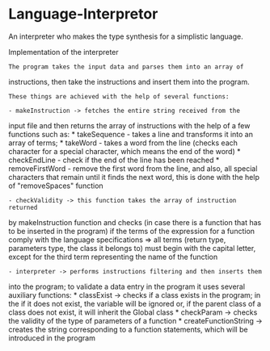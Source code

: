 # Language-Interpretor
An interpreter who makes the type synthesis for a simplistic language.

Implementation of the interpreter

	The program takes the input data and parses them into an array of
instructions, then take the instructions and insert them into the program.

	These things are achieved with the help of several functions:

	- makeInstruction -> fetches the entire string received from the
input file and then returns the array of instructions with the help 
of a few functions such as:
		* takeSequence - takes a line and transforms it into an array of
	terms;
		* takeWord - takes a word from the line (checks each character for 
	a special character, which means the end of the word)
		* checkEndLine - check if the end of the line has been reached
		* removeFirstWord - remove the first word from the line, and also, 
all special characters that remain until it finds the next word, this is
done with the help of "removeSpaces" function


	- checkValidity -> this function takes the array of instruction returned
by makeInstruction function and checks (in case there is a function that
has to be inserted in the program) if the terms of the expression for a 
function comply with the language specifications => all terms (return type,
parameters type, the class it belongs to) must begin with the capital 
letter, except for the third term representing the name of the function


	- interpreter -> performs instructions filtering and then inserts them 
into the program; to validate a data entry in the program it uses several 
auxiliary functions:
		* classExist -> checks if a class exists in the program; in the
	if it does not exist, the variable will be ignored or, if the parent
	class of a class does not exist, it will inherit the Global class
		* checkParam -> checks the validity of the type of parameters of a 
	function
		* createFunctionString -> creates the string corresponding to a
	function statements, which will be introduced in the program
